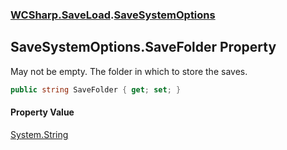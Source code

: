 ### [WCSharp.SaveLoad](WCSharp.SaveLoad.md 'WCSharp.SaveLoad').[SaveSystemOptions](WCSharp.SaveLoad.SaveSystemOptions.md 'WCSharp.SaveLoad.SaveSystemOptions')

## SaveSystemOptions.SaveFolder Property

May not be empty. The folder in which to store the saves.

```csharp
public string SaveFolder { get; set; }
```

#### Property Value
[System.String](https://docs.microsoft.com/en-us/dotnet/api/System.String 'System.String')